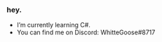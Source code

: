  ### hey. ###
- I’m currently learning C#.  
- You can find me on Discord: WhitteGoose#8717  
  
  
  
  
  											
<!---
WhitteGoose/WhitteGoose is a ✨ special ✨ repository because its `README.md` (this file) appears on your GitHub profile.
You can click the Preview link to take a look at your changes.
--->
